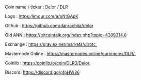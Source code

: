 Coin name / ticker : Delor / DLR

Logo : https://imgur.com/a/oNtGApK

Github : https://github.com/danrachita/delor

Old ANN : https://bitcointalk.org/index.php?topic=4309314.0

Exchange : https://graviex.net/markets/dlrbtc 

Masternode Online : https://masternodes.online/currencies/DLR/   


Coinlib : https://coinlib.io/coin/DLR3/Delor              
  
  
Discord: https://discord.gg/pfpHW36

